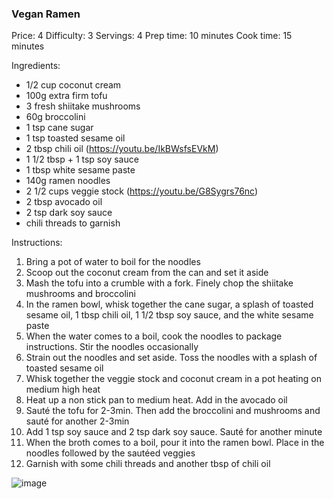 ### Vegan Ramen ###
Price: 4
Difficulty: 3
Servings: 4
Prep time: 10 minutes
Cook time: 15 minutes

Ingredients:
- 1/2 cup coconut cream
- 100g extra firm tofu
- 3 fresh shiitake mushrooms
- 60g broccolini
- 1 tsp cane sugar
- 1 tsp toasted sesame oil
- 2 tbsp chili oil (https://youtu.be/IkBWsfsEVkM)
- 1 1/2 tbsp + 1 tsp soy sauce
- 1 tbsp white sesame paste
- 140g ramen noodles
- 2 1/2 cups veggie stock (https://youtu.be/G8Sygrs76nc)
- 2 tbsp avocado oil
- 2 tsp dark soy sauce
- chili threads to garnish

Instructions:

1. Bring a pot of water to boil for the noodles
2. Scoop out the coconut cream from the can and set it aside
3. Mash the tofu into a crumble with a fork.  Finely chop the shiitake mushrooms and broccolini
4. In the ramen bowl, whisk together the cane sugar, a splash of toasted sesame oil, 1 tbsp chili oil, 1 1/2 tbsp soy sauce, and the white sesame paste
5. When the water comes to a boil, cook the noodles to package instructions.  Stir the noodles occasionally
6. Strain out the noodles and set aside.  Toss the noodles with a splash of toasted sesame oil
7. Whisk together the veggie stock and coconut cream in a pot heating on medium high heat
8. Heat up a non stick pan to medium heat.  Add in the avocado oil
9. Sauté the tofu for 2-3min.  Then add the broccolini and mushrooms and sauté for another 2-3min
10. Add 1 tsp soy sauce and 2 tsp dark soy sauce.  Sauté for another minute
11. When the broth comes to a boil, pour it into the ramen bowl.  Place in the noodles followed by the sautéed veggies
12. Garnish with some chili threads and another tbsp of chili oil

![image](https://user-images.githubusercontent.com/77455675/201515998-837ffb41-6e4f-41e6-b6b8-75c585f71ba5.png)
